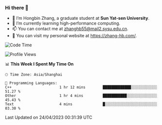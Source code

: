 ### Hi there 👋

- 🔭 I’m Hongbin Zhang, a graduate student at **Sun Yat-sen University**.
- 🌱 I’m currently learning high-performance computing.
- 📫 You can contact me at zhanghb55@mail2.sysu.edu.cn.
- 👀 You can visit my personal website at https://zhang-hb.com/.

<!--START_SECTION:waka-->
![Code Time](http://img.shields.io/badge/Code%20Time-171%20hrs%2059%20mins-blue)

![Profile Views](http://img.shields.io/badge/Profile%20Views-1-blue)

📊 **This Week I Spent My Time On** 

```text
🕑︎ Time Zone: Asia/Shanghai

💬 Programming Languages: 
C++                      1 hr 12 mins        █████████████░░░░░░░░░░░░   51.27 % 
Other                    1 hr 4 mins         ███████████░░░░░░░░░░░░░░   45.43 % 
Text                     4 mins              █░░░░░░░░░░░░░░░░░░░░░░░░   03.30 % 
```


 Last Updated on 24/04/2023 00:31:39 UTC
<!--END_SECTION:waka-->